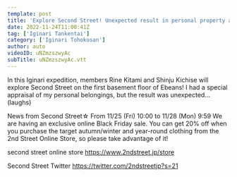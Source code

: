 ```yaml
---
template: post
title: 'Explore Second Street! Unexpected result in personal property assessment... [Iginari Expedition]'
date: 2022-11-24T11:00:41Z
tag: ['Iginari Tankentai']
category: ['Iginari Tohokusan']
author: auto 
videoID: uNZmzszwyAc
subTitle: uNZmzszwyAc.vtt
---
```

In this Iginari expedition, members Rine Kitami and Shinju Kichise will explore Second Street on the first basement floor of Ebeans! I had a special appraisal of my personal belongings, but the result was unexpected... (laughs)


News from Second Street☆
From 11/25 (Fri) 10:00 to 11/28 (Mon) 9:59
We are having an exclusive online Black Friday sale.
You can get 20% off when you purchase the target autumn/winter and year-round clothing from the 2nd Street Online Store, so please take advantage of it!

second street online store
https://www.2ndstreet.jp/store

Second Street Twitter
https://twitter.com/2ndstreetjp?s=21
